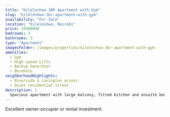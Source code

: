 ```yaml
---
title: "Kileleshwa 3BR Apartment with Gym"
slug: "kileleshwa-3br-apartment-with-gym"
availability: "For Sale"
location: "Kileleshwa, Nairobi"
price: 24500000
bedrooms: 3
bathrooms: 3
type: "Apartment"
imagesFolder: /images/properties/kileleshwa-3br-apartment-with-gym
amenities:
  - Gym
  - High-speed Lifts
  - Backup Generator
  - Borehole
neighborhoodHighlights:
  - Riverside & Lavington access
  - Quiet residential street
description: |
  Spacious apartment with large balcony, fitted kitchen and ensuite bedrooms in a secure complex.
---
```

Excellent owner-occupier or rental investment.
